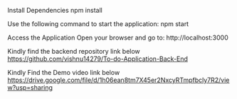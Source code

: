 Install Dependencies
npm install

Use the following command to start the application:
npm start

Access the Application
Open your browser and go to:
http://localhost:3000

Kindly find the backend repository link below 
https://github.com/vishnu14279/To-do-Application-Back-End

Kindly Find the Demo video link below
https://drive.google.com/file/d/1h06ean8tm7X45er2NxcyRTmpfbcly7R2/view?usp=sharing
